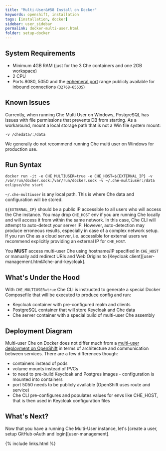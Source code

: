 ```yaml
---
title: "Multi-User&#58 Install on Docker"
keywords: openshift, installation
tags: [installation, docker]
sidebar: user_sidebar
permalink: docker-multi-user.html
folder: setup-docker
---
```


## System Requirements

* Minimum 4GB RAM (just for the 3 Che containers and one 2GB workspace)
* 2 CPU
* Ports 8080, 5050 and the [ephemeral port]((https://en.wikipedia.org/wiki/Ephemeral_port)) range publicly available for inbound connections (`32768-65535`)

## Known Issues

Currently, when running Che Multi User on Windows, PostgreSQL has issues with file permissions that prevents DB from starting. As a workaround, mount a local storage path that is not a Win file system mount:

`-v /chedata/:/data`

We generally do not recommend running Che multi user on Windows for production use.

## Run Syntax

```
docker run -it -e CHE_MULTIUSER=true -e CHE_HOST=${EXTERNAL_IP} -v /var/run/docker.sock:/var/run/docker.sock -v ~/.che-multiuser:/data eclipse/che start
```

`~/.che-multiuser` is any local path. This is where Che data and configuration will be stored.

`${EXTERNAL_IP}` should be a public IP accessible to all users who will access the Che instance. You may drop `CHE_HOST` env if you are running Che locally and will access it from within the same network. In this case, Che CLI will attempt to auto-detect your server IP. However, auto-detection may produce erroneous results, especially in case of a complex network setup. If you run Che as a cloud server, i.e. accessible for external users we recommend explicitly providing an external IP for `CHE_HOST`.

You **MUST** access multi-user Che using hostname/IP specified in `CHE_HOST` or manually add redirect URIs and Web Origins to [Keycloak client][user-management.html#che-and-keycloak].

## What's Under the Hood

With `CHE_MULTIUSER=true` Che CLI is instructed to generate a special Docker Composefile that will be executed to produce config and run:

* Keycloak container with pre-configured realm and clients
* PostgreSQL container that will store Keycloak and Che data
* Che server container with a special build of multi-user Che assembly

## Deployment Diagram

Multi-user Che on Docker does not differ much from a [multi-user deployment on OpenShift](openshift-multi-user#deployment-diagram) in terms of architecture and communication between services. There are a few differences though:

* containers instead of pods
* volume mounts instead of PVCs
* to need to pre-build Keycloak and Postgres images - configuration is mounted into containers
* port 5050 needs to be publicly available (OpenShift uses route and service)
* Che CLI pre-configures and populates values for envs like CHE_HOST, that is then used in Keycloak configuration files

## What's Next?

Now that you have a running Che Multi-User instance, let's [create a user, setup GitHub oAuth and login][user-management].

{% include links.html %}
